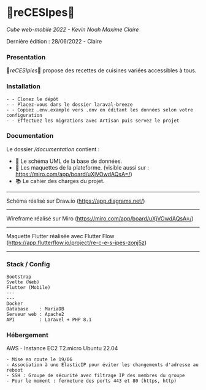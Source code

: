 # 🧁reCESIpes🧁

_Cube web-mobile 2022 - Kevin Noah Maxime Claire_

Dernière édition : 28/06/2022 - Claire

### Presentation

🧁*reCESIpies*🧁 propose des recettes de cuisines variées accessibles à tous.

### Installation

    - - Clonez le dépôt
    - - Placez-vous dans le dossier laraval-breeze
    - - Copiez .env.example vers .env en éditant les données selon votre configuration
    - - Effectuez les migrations avec Artisan puis servez le projet

### Documentation

Le dossier */documentation* contient :

 - 📐 Le schéma UML de la base de données.
 - 💄 Les maquettes de la plateforme. (visible  aussi sur : https://miro.com/app/board/uXjVOwdAQsA=/)
 - 📚 Le cahier des charges du projet.

---

Schéma réalisé sur Draw.io (https://app.diagrams.net/)

---

Wireframe réalisé sur Miro (https://miro.com/app/board/uXjVOwdAQsA=/)

---

Maquette Flutter réalisée avec Flutter Flow (https://app.flutterflow.io/project/re-c-e-s-ipes-zonj5z)

---

### Stack / Config
 

    Bootstrap
    Svelte (Web)
    Flutter (Mobile)
    ---
    ---
    Docker
    Database    : MariaDB
    Serveur web : Apache2
    API         : Laravel + PHP 8.1


### Hébergement

AWS - Instance EC2 T2.micro Ubuntu 22.04 

    - Mise en route le 19/06
    - Association à une ElasticIP pour éviter les changements d'adresse au reboot
    - SSH : Groupe de sécurité avec filtrage IP des membres du groupe
    - Pour le moment : fermeture des ports 443 et 80 (https, http) 
